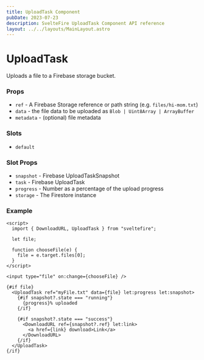 ```yaml
---
title: UploadTask Component
pubDate: 2023-07-23
description: SvelteFire UploadTask Component API reference
layout: ../../layouts/MainLayout.astro
---
```


# UploadTask

Uploads a file to a Firebase storage bucket.

### Props

- `ref` - A Firebase Storage reference or path string (e.g. `files/hi-mom.txt`)
- `data` - the file data to be uploaded as `Blob | Uint8Array | ArrayBuffer`
- `metadata` - (optional) file metadata

### Slots

- `default`

### Slot Props

- `snapshot` - Firebase UploadTaskSnapshot
- `task` - Firebase UploadTask
- `progress` - Number as a percentage of the upload progress
- `storage` - The Firestore instance

### Example

```svelte
<script>
  import { DownloadURL, UploadTask } from "sveltefire";

  let file;

  function chooseFile(e) {
    file = e.target.files[0];
  }
</script>

<input type="file" on:change={chooseFile} />

{#if file}
  <UploadTask ref="myFile.txt" data={file} let:progress let:snapshot>
    {#if snapshot?.state === "running"}
      {progress}% uploaded
    {/if}

    {#if snapshot?.state === "success"}
      <DownloadURL ref={snapshot?.ref} let:link>
        <a href={link} download>Link</a>
      </DownloadURL>
    {/if}
  </UploadTask>
{/if}
```
